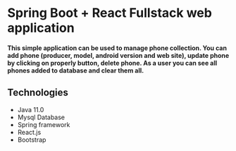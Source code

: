 # Spring Boot + React Fullstack web application 

#### This simple application can be used to manage phone collection. You can add phone (producer, model, android version and web site), update phone by clicking on properly button, delete phone. As a user you can see all phones added to database and clear them all.

## Technologies
- Java 11.0
- Mysql Database
- Spring framework
- React.js
- Bootstrap

